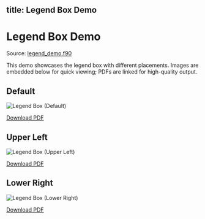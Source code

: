 title: Legend Box Demo
---

# Legend Box Demo

Source: [legend_demo.f90](https://github.com/lazy-fortran/fortplot/blob/main/example/fortran/legend_demo/legend_demo.f90)

This demo showcases the legend box with different placements. Images are embedded below for quick viewing; PDFs are linked for high-quality output.

## Default
![Legend Box (Default)](../../media/examples/legend_demo/legend_box_default.png)

[Download PDF](../../media/examples/legend_demo/legend_box_default.pdf)

## Upper Left
![Legend Box (Upper Left)](../../media/examples/legend_demo/legend_box_upper_left.png)

[Download PDF](../../media/examples/legend_demo/legend_box_upper_left.pdf)

## Lower Right
![Legend Box (Lower Right)](../../media/examples/legend_demo/legend_box_lower_right.png)

[Download PDF](../../media/examples/legend_demo/legend_box_lower_right.pdf)
